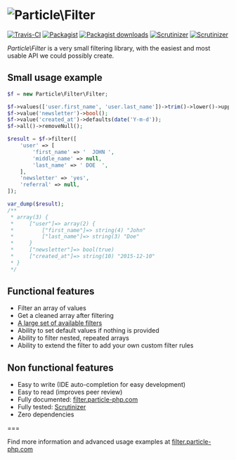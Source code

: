 ![Particle\Filter](https://cloud.githubusercontent.com/assets/6495166/7777918/406635e8-00c7-11e5-90e3-96c590828ffd.png)
===

[![Travis-CI](https://img.shields.io/travis/particle-php/Filter/master.svg)](https://travis-ci.org/particle-php/Filter)
[![Packagist](https://img.shields.io/packagist/v/particle/filter.svg)](https://packagist.org/packages/particle/filter)
[![Packagist downloads](https://img.shields.io/packagist/dt/particle/filter.svg)](https://packagist.org/packages/particle/filter)
[![Scrutinizer](https://img.shields.io/scrutinizer/g/particle-php/Filter.svg)](https://scrutinizer-ci.com/g/particle-php/Filter/?branch=master)
[![Scrutinizer](https://img.shields.io/scrutinizer/coverage/g/particle-php/Filter/master.svg)](https://scrutinizer-ci.com/g/particle-php/Filter/?branch=master)

*Particle\Filter* is a very small filtering library, with the easiest and most usable API we could possibly create.

## Small usage example

```php
$f = new Particle\Filter\Filter;

$f->values(['user.first_name', 'user.last_name'])->trim()->lower()->upperFirst();
$f->value('newsletter')->bool();
$f->value('created_at')->defaults(date('Y-m-d'));
$f->all()->removeNull();

$result = $f->filter([
    'user' => [
        'first_name' => '  JOHN ',
        'middle_name' => null,
        'last_name' => ' DOE  ',
    ],
    'newsletter' => 'yes',
    'referral' => null,
]);

var_dump($result);
/**
 * array(3) {
 *     ["user"]=> array(2) {
 *         ["first_name"]=> string(4) "John"
 *         ["last_name"]=> string(3) "Doe"
 *     }
 *     ["newsletter"]=> bool(true)
 *     ["created_at"]=> string(10) "2015-12-10"
 * } 
 */
```

## Functional features

- Filter an array of values
- Get a cleaned array after filtering
- [A large set of available filters](http://filter.particle-php.com/en/latest/filter-rules/)
- Ability to set default values if nothing is provided
- Ability to filter nested, repeated arrays
- Ability to extend the filter to add your own custom filter rules

## Non functional features

- Easy to write (IDE auto-completion for easy development)
- Easy to read (improves peer review)
- Fully documented: [filter.particle-php.com](http://filter.particle-php.com)
- Fully tested: [Scrutinizer](https://scrutinizer-ci.com/g/particle-php/Filter/?branch=master)
- Zero dependencies

===

Find more information and advanced usage examples at [filter.particle-php.com](http://filter.particle-php.com)
